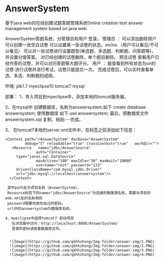 # AnswerSystem
基于java web的在线创建试题答题管理系统Online creation test answer management system based on java web

AnswerSystem答题系统，分管理员和用户 登录。
  管理员 ：
     可以添加删除用户
     可以创建一张空白试卷
     可以设置某一张试卷的状态。on/no.（用户可以看见/不可以看见）
     可以对一张试卷进行设置题型(单选题、多选题、判断题、问答题等)，并设置分值答案。
     对已经创建的试卷删除，单个题目删除。
     预览试卷
     查看用户已经作答的试卷，并可以对问答题等大题评分。
  用户 ：
     能查看到所有状态为on的试卷
     进行试卷并进行考试，试卷只能提交一次。
     完成试卷后，可以实时查看单选、多选、判断题的成绩。
     
  

环境:
  jdk1.7
  myeclipse10
  tomcat7
  mysql

部署：
   1、导入项目到myeclipse中，添加本地的tomcat服务器。
   
   2、在mysql中 创建数据库，名称为answersystem.如下 
          create database answersystem;
      使用数据库 如下
          use answersystem;
      最后，把数据库文件answersystem.sql 复制、粘贴---完成。
     
   3、 在tomcat7本地的server.xml文件中，在</Host>标签之前添加如下信息：
   
    <Context path="/AnswerSystem" docBase="AnswerSystem"
	         debug="5" reloadable="true" crossContext="true"   workDir="">
	   <Resource   name="jdbc/AnswerSource"
	              auth="Container"
	     type="javax.sql.DataSource"
	              maxActive="100" maxIdle="30" maxWait="10000"
	              username="root" password="123"
	     driverClassName="com.mysql.jdbc.Driver"
	     url="jdbc:mysql://localhost/answersystem"/>
	  </Context>
 
     其中path处为项目名称（AnswerSystem），
     Resource标签下的name="jdbc/AnswerSource"为连接的数据源名称，需要与项目的web.xml处的名称相同
     password需要改成你自己的密码。
     url中的answersystem为数据库名称。
    
    4、myeclipse中选择tomcat7 启动项目
       在浏览器中访问：http://localhost:8080/AnswerSystem/
       登录的密码请查看数据库文件。
       
       
      ![Image](https://github.com/qkhhzhong/Img-folder/answer-img/1.PNG)
      ![image](https://github.com/qkhhzhong/Img-folder/answer-img/2.PNG)
      ![image](https://github.com/qkhhzhong/Img-folder/answer-img/3.PNG)
      ![image](https://github.com/qkhhzhong/Img-folder/answer-img/4.PNG)
       
       
